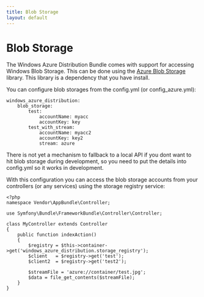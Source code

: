 ```yaml
---
title: Blob Storage
layout: default
---
```


# Blob Storage

The Windows Azure Distribution Bundle comes with support for accessing Windows Blob Storage.
This can be done using the [Azure Blob Storage](http://github.com/beberlei/aure-blob-storage) library.
This library is a dependency that you have install.

You can configure blob storages from the config.yml (or config_azure.yml):

    windows_azure_distribution:
        blob_storage:
            test:
                accountName: myacc
                accountKey: key
            test_with_stream:
                accountName: myacc2
                accountKey: key2
                stream: azure

There is not yet a mechanism to fallback to a local API if you dont want to hit
blob storage during development, so you need to put the details into config.yml
so it works in development.

With this configuration you can access the blob storage accounts from your
controllers (or any services) using the storage registry service:

    <?php
    namespace Vendor\AppBundle\Controller;

    use Symfony\Bundle\FrameworkBundle\Controller\Controller;

    class MyController extends Controller
    {
        public function indexAction()
        {
            $registry = $this->container->get('windows_azure_distribution.storage_registry');
            $client   = $registry->get('test');
            $client2  = $registry->get('test2');

            $streamFile = 'azure://container/test.jpg';
            $data = file_get_contents($streamFile);
        }
    }


